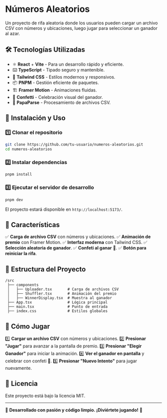 # Números Aleatorios

Un proyecto de rifa aleatoria donde los usuarios pueden cargar un archivo CSV con números y ubicaciones, luego jugar para seleccionar un ganador al azar.

## 🛠️ Tecnologías Utilizadas

- ⚛️ **React** + **Vite** - Para un desarrollo rápido y eficiente.
- ⌨️ **TypeScript** - Tipado seguro y mantenible.
- 🎨 **Tailwind CSS** - Estilos modernos y responsivos.
- 📦 **PNPM** - Gestión eficiente de paquetes.
- 🏗️ **Framer Motion** - Animaciones fluidas.
- 🎊 **Confetti** - Celebración visual del ganador.
- 📂 **PapaParse** - Procesamiento de archivos CSV.

## 🚀 Instalación y Uso

### 1️⃣ Clonar el repositorio

```sh
git clone https://github.com/tu-usuario/numeros-aleatorios.git
cd numeros-aleatorios
```

### 2️⃣ Instalar dependencias

```sh
pnpm install
```

### 3️⃣ Ejecutar el servidor de desarrollo

```sh
pnpm dev
```

El proyecto estará disponible en `http://localhost:5173/`.

## 📌 Características

✅ **Carga de archivo CSV** con números y ubicaciones.
✅ **Animación de premio** con Framer Motion.
✅ **Interfaz moderna** con Tailwind CSS.
✅ **Selección aleatoria de ganador**.
✅ **Confeti al ganar** 🎊.
✅ **Botón para reiniciar la rifa**.

## 📂 Estructura del Proyecto

```
/src
 ├── components
 │   ├── Uploader.tsx       # Carga de archivos CSV
 │   ├── Shuffler.tsx       # Animación del premio
 │   ├── WinnerDisplay.tsx  # Muestra al ganador
 ├── App.tsx                # Lógica principal
 ├── main.tsx               # Punto de entrada
 ├── index.css              # Estilos globales
```

## 🎯 Cómo Jugar

1️⃣ **Cargar un archivo CSV** con números y ubicaciones.
2️⃣ **Presionar "Jugar"** para avanzar a la pantalla de premio.
3️⃣ **Presionar "Elegir Ganador"** para iniciar la animación.
4️⃣ **Ver el ganador en pantalla** y celebrar con confeti 🎉.
5️⃣ **Presionar "Nuevo Intento"** para jugar nuevamente.

## 📜 Licencia

Este proyecto está bajo la licencia MIT.

---

🚀 **Desarrollado con pasión y código limpio. ¡Diviértete jugando!** 🎲

